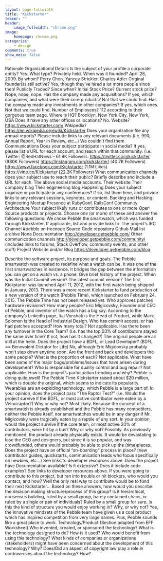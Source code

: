 ```yaml
---
layout: page-fullwidth
title: "Kickstarter"
teaser: ""
header:
    image_fullwidth: "chrome.png"
image:
    homepage: chrome.png
categories:
    - design
comments: true
show_meta: false
---
```

Rationale
<wip>
Organizational Details
Is the subject of your profile a corporate entity?
Yes.
What type?
Privately held.
When was it founded?
April 28, 2009.
By whom?
Perry Chen, Yancey Strickler, Charles Adler
Original founder(s) still active?
Yes, though they’ve hired a lot more people since then!
Publicly Traded? Since when? Initial Stock Price? Current stock price?
Nope, nope, nope.
Has the company made any acquisitions? If yes, which companies, and what were their core products?
Not that we could find.
Has the company made any investments in other companies? If yes, which ones.
Not that we could find.
Number of Employees?
112 according to their gorgeous team page.
Where is HQ?
Brooklyn, New York City, New York, USA
Does it have any other offices or locations?
No.
Website?
https://www.kickstarter.com/
Wikipedia?
https://en.wikipedia.org/wiki/Kickstarter
Does your organization file any annual reports? Please include links to any relevant documents (i.e. 990, Annual Report, Year in Review, etc…)
We couldn’t find them.
Communications
Does your subject participate in social media? If yes, please list a URL for each account, and reach within that community. (i.e. Twitter: @RedHatNews – 61.9K Followers.
https://twitter.com/kickstarter (980K Followers)
https://instagram.com/kickstarter/ (40.7K Followers)
https://www.facebook.com/Kickstarter (1.1M Likes)
https://vine.co/Kickstarter (22.3K Followers)
What communication channels does your subject use to reach their public? Briefly describe and include a URL for each.
The above social media accounts.
Their website
Their company blog
Their engineering blog
Happening
Does your subject organize or participate in any conferences? If so, list them here, and provide links to any relevant sessions, keynotes, or content.
Backing and Hacking
Engineering Meetup
Presence at RubyConf, RailsConf
Community Architecture
Your subject likely runs or contributes to one or more Open Source products or projects. Choose one (or more) of these and answer the following questions:
We chose Pebble the smartwatch, which was funded through Kickstarter.
If applicable, list and provide links to:
The project’s IRC Channel
#pebble on freenode
Source Code repository
Github
Mail list archive
None
Documentation
http://developer.getpebble.com/
Other communication channels
http://developer.getpebble.com/community/ (includes links to forums, Stack Overflow, community events, and other stuff)
Project Website and/or Blog
https://developer.getpebble.com/blog
 
Describe the software project, its purpose and goals.
The Pebble smartwatch was created to redefine what a watch can be. It was one of the first smartwatches in existence. It bridges the gap between the information you can get on a watch vs. a phone.
Give brief history of the project. When was the Initial Commit version? The latest commit version?
The first Kickstarter was launched April 11, 2012, with the first watch being shipped in January, 2013. There was a more recent Kickstarter to fund production of a new version of the watch (Pebble Time), which launched on February 24, 2015. The Pebble Time has not been released yet.
Who approves patches hardware revisions? How many people?
Eric Migicovsky, Founder and CEO of Pebble, and inventor of the watch has a big say. According to the company’s LinkedIn page, Itai Vonshak is the Head of Product, while Mark Solomon is the Head of Industrial Design.
Who has commit access, or has had patches accepted? How many total?
Not applicable.
Has there been any turnover in the Core Team? (i.e. has the top 20% of contributors stayed the same over time? If not, how has it changed?)
The original people are all still at the helm.
Does the project have a BDFL, or Lead Developer? (BDFL == Benevolent Dictator for Life)
No, although Eric Migicovsky probably won’t step down anytime soon.
Are the front and back end developers the same people? What is the proportion of each?
Not applicable.
What have been some of the major bugs/problems/issues that have arisen during development? Who is responsible for quality control and bug repair?
Not applicable.
How is the project’s participation trending and why?
Pebble is doing quite swell! The Pebble Time Kickstarter raised about $20 million, which is double the original, which seems to indicate its popularity. Wearables are an exploding technology, which Pebble is a large part of.
In your opinion, does the project pass “The Raptor Test?” (i.e. Would the project survive if the BDFL, or most active contributor were eaten by a Velociraptor?) Why or why not?
Most likely. Because the concept of a smartwatch is already established and the Pebble has many competitors, neither the Pebble itself, nor smartwatches would be in any danger if Mr. Migicovsky were tragically eaten by a reptile of any sort.
In your opinion, would the project survive if the core team, or most active 20% of contributors, were hit by a bus? Why or why not?
Possibly. As previously mentioned, the product already physically exists. It would be devastating to lose the CEO and designers, but since it is so popular, and was crowdfunded, others would probably be able to pick up the (time)pieces.
Does the project have an official “on-boarding” process in place? (new contributor guides, quickstarts, communication leads who focus specifically on newbies, etc…)
See links to developer resources above.
Does the project have Documentation available? Is it extensive? Does it include code examples?
See links to developer resources above.
If you were going to contribute to this project, but ran into trouble or hit blockers, who would you contact, and how?
Well the only real way to contribute would be to fund their next Kickstarter…
Based on these answers, how would you describe the decision making structure/process of this group? Is it hierarchical, consensus building, ruled by a small group, barely contained chaos, or ruled by a single or pair of individuals?
Ruled by a small group for sure.
Is this the kind of structure you would enjoy working in? Why, or why not?
Yes, the innovative mindsets of the Pebble team have given us a cool product which has inspired competition from very large names. Plus, Pebble sounds like a great place to work.
Technology/Product (Section adapted from EFF Worksheet)
Who invented, created, or sponsored the technology?
<wip>
What is the technology designed to do? How is it used?
<wip>
Who would benefit from using this technology?
<wip>
What kinds of companies or organizations (stakeholders) might have been concerned about the development of this technology? Why?
<wip>
Does/Did an aspect of copyright law play a role in controversies about the technology? How?
<wip>